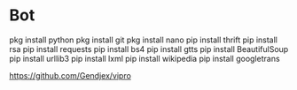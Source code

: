 # Bot
pkg install python
pkg install git
pkg install nano
pip install thrift
pip install rsa
pip install requests
pip install bs4
pip install gtts
pip install BeautifulSoup
pip install urllib3
pip install lxml
pip install wikipedia
pip install googletrans

https://github.com/Gendjex/vipro
